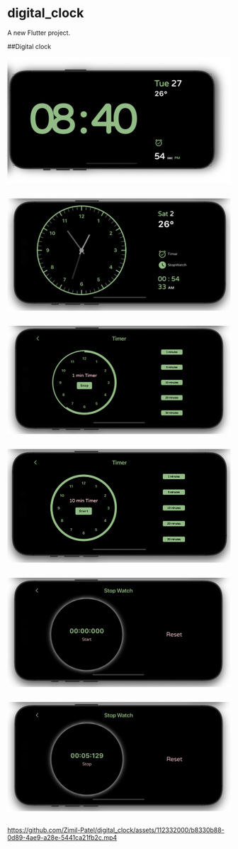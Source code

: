 # digital_clock

A new Flutter project.

##Digital clock

<img src = "https://github.com/Zimil-Patel/digital_clock/blob/main/snaps/digital_clock.png"> &nbsp;&nbsp;&nbsp;&nbsp;


<img src = "https://github.com/Zimil-Patel/digital_clock/blob/main/snaps/snp1.png"> &nbsp;&nbsp;&nbsp;&nbsp;


<img src = "https://github.com/Zimil-Patel/digital_clock/blob/main/snaps/snp2.png"> &nbsp;&nbsp;&nbsp;&nbsp;


<img src = "https://github.com/Zimil-Patel/digital_clock/blob/main/snaps/snp3.png"> &nbsp;&nbsp;&nbsp;&nbsp;


<img src = "https://github.com/Zimil-Patel/digital_clock/blob/main/snaps/snp4.png"> &nbsp;&nbsp;&nbsp;&nbsp;


<img src = "https://github.com/Zimil-Patel/digital_clock/blob/main/snaps/snp5.png"> &nbsp;&nbsp;&nbsp;&nbsp;


https://github.com/Zimil-Patel/digital_clock/assets/112332000/b8330b88-0d89-4ae9-a28e-5441ca21fb2c.mp4

